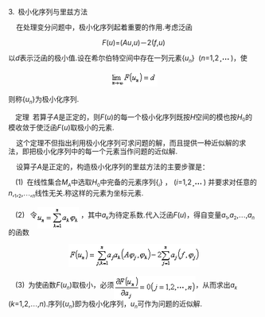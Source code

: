 <div class=Section1>
<p class=MsoNormal style='line-height:12.0pt;text-autospace:none;vertical-align:
bottom'><span lang=EN-US>3.</span><span lang=EN-US style='font-family:宋体_GB2312'>&nbsp;
</span><span lang=ZH-CN style='font-family:宋体_GB2312'>极小化序列与里兹方法</span></p>
<p class=MsoNormal style='line-height:12.0pt;text-autospace:none;vertical-align:
bottom'><span lang=EN-US>&nbsp;&nbsp;&nbsp; </span><span lang=ZH-CN
style='font-family:宋体_GB2312'>在处理变分问题中，极小化序列起着重要的作用</span><span lang=EN-US>.</span><span
lang=ZH-CN style='font-family:宋体_GB2312'>考虑泛函</span></p>
<p class=MsoNormal align=center style='text-align:center;line-height:12.0pt;
text-autospace:none;vertical-align:bottom'><i><span lang=EN-US>F</span></i><span
lang=EN-US>(<i>u</i>)=(<i>Au</i>,<i>u</i>)</span><span lang=ZH-CN
style='font-family:宋体_GB2312'>－</span><span lang=EN-US>2(<i>f</i>,<i>u</i>)</span></p>
<p class=MsoNormal style='line-height:12.0pt;text-autospace:none;vertical-align:
bottom'><span lang=ZH-CN style='font-family:宋体_GB2312'>以</span><i><span
lang=EN-US>d</span></i><span lang=ZH-CN style='font-family:宋体_GB2312'>表示泛函的极小值</span><span
lang=EN-US>.</span><span lang=ZH-CN style='font-family:宋体_GB2312'>设在希尔伯特空间中存在一列元素</span><span
lang=EN-US>{<i>u</i></span><i><sub><span lang=EN-US style='font-size:7.0pt'>n</span></sub></i><span
lang=EN-US>}&nbsp; (<i>n</i>=1,2<sub><img width=24 height=15
src="res/17e9d95da129bdd93c34fb6cc6aaaa52_5815_files/image002.gif" u1:shapes="_x0000_i1025"
align=absmiddle></sub>)</span><span lang=ZH-CN style='font-family:宋体_GB2312'>，使</span></p>
<p class=MsoNormal align=center style='text-align:center;line-height:12.0pt;
text-autospace:none;vertical-align:bottom'><sub><span lang=EN-US><img width=93
height=29 src="res/17e9d95da129bdd93c34fb6cc6aaaa52_5815_files/image004.gif"
u1:shapes="_x0000_i1026"></span></sub></p>
<p class=MsoNormal style='line-height:12.0pt;text-autospace:none;vertical-align:
bottom'><span lang=ZH-CN style='font-family:宋体_GB2312'>则称</span><span
lang=EN-US>{<i>u</i></span><i><sub><span lang=EN-US style='font-size:7.0pt'>n</span></sub></i><span
lang=EN-US>}</span><span lang=ZH-CN style='font-family:宋体_GB2312'>为极小化序列</span><span
lang=EN-US>.</span></p>
<p class=MsoNormal style='line-height:12.0pt;text-autospace:none;vertical-align:
bottom'><span lang=EN-US style='font-family:宋体_GB2312'>&nbsp;&nbsp;&nbsp; </span><span
lang=ZH-CN style='font-family:宋体_GB2312'>定理</span><span lang=EN-US
style='font-family:宋体_GB2312'>&nbsp; </span><span lang=ZH-CN style='font-family:
宋体_GB2312'>若算子</span><i><span lang=EN-US>A</span></i><span lang=ZH-CN
style='font-family:宋体_GB2312'>是正定的，则</span><i><span lang=EN-US>F</span></i><span
lang=EN-US>(<i>u</i>)</span><span lang=ZH-CN style='font-family:宋体_GB2312'>的每一个极小化序列既按</span><i><span
lang=EN-US>H</span></i><span lang=ZH-CN style='font-family:宋体_GB2312'>空间的模也按</span><i><span
lang=EN-US>H</span></i><sub><span lang=EN-US style='font-size:7.0pt'>0</span></sub><span
lang=ZH-CN style='font-family:宋体_GB2312'>的模收敛于使泛函</span><i><span lang=EN-US>F</span></i><span
lang=EN-US>(<i>u</i>)</span><span lang=ZH-CN style='font-family:宋体_GB2312'>取极小的元素</span><span
lang=EN-US>.</span></p>
<p class=MsoNormal style='line-height:12.0pt;text-autospace:none;vertical-align:
bottom'><span lang=EN-US>&nbsp;&nbsp;&nbsp; </span><span lang=ZH-CN
style='font-family:宋体_GB2312'>这个定理不但指出利用极小化序列可求问题的解，而且提供一种近似解的求法，即把极小化序列中的每一个元素当作问题的近似解</span><span
lang=EN-US>.</span></p>
<p class=MsoNormal style='line-height:12.0pt;text-autospace:none;vertical-align:
bottom'><span lang=EN-US>&nbsp;&nbsp;&nbsp; </span><span lang=ZH-CN
style='font-family:宋体_GB2312'>设算子</span><i><span lang=EN-US>A</span></i><span
lang=ZH-CN style='font-family:宋体_GB2312'>是正定的，构造极小化序列的里兹方法的主要步骤是：</span></p>
<p class=MsoNormal style='line-height:12.0pt;text-autospace:none;vertical-align:
bottom'><span lang=EN-US style='font-family:宋体_GB2312'>&nbsp;&nbsp;&nbsp; </span><span
lang=EN-US>(1)</span><span lang=EN-US style='font-family:宋体_GB2312'>&nbsp; </span><span
lang=ZH-CN style='font-family:宋体_GB2312'>在线性集合</span><i><span lang=EN-US>M</span></i><i><sub><span
lang=EN-US style='font-size:7.0pt'>A</span></sub></i><span lang=ZH-CN
style='font-family:宋体_GB2312'>中选取</span><i><span lang=EN-US>H</span></i><sub><span
lang=EN-US style='font-size:7.0pt'>0</span></sub><span lang=ZH-CN
style='font-family:宋体_GB2312'>中完备的元素序列</span><span lang=EN-US>{</span><i><sub><span
lang=EN-US style='font-size:7.0pt'>i</span></sub></i><span lang=EN-US>} </span><span
lang=ZH-CN style='font-family:宋体_GB2312'>，</span><span lang=EN-US> (<i>i</i>=1,2<sub><img
width=24 height=15 src="res/17e9d95da129bdd93c34fb6cc6aaaa52_5815_files/image005.gif"
u1:shapes="_x0000_i1027" align=absmiddle></sub>) </span><span lang=ZH-CN
style='font-family:宋体_GB2312'>并要求对任意的</span><i><span lang=EN-US>n</span></i><span
lang=EN-US>,</span><sub><span lang=EN-US style='font-size:7.0pt'>1</span></sub><span
lang=EN-US>,</span><sub><span lang=EN-US style='font-size:7.0pt'>2</span></sub><span
lang=EN-US>,</span><span lang=ZH-CN style='font-family:宋体_GB2312'>…</span><span
lang=EN-US>,</span><i><sub><span lang=EN-US style='font-size:7.0pt'>n</span></sub></i><span
lang=ZH-CN style='font-family:宋体_GB2312'>线性无关</span><span lang=EN-US>.</span><span
lang=ZH-CN style='font-family:宋体_GB2312'>称这样的元素为坐标元素</span><span lang=EN-US>.</span></p>
<p class=MsoNormal style='line-height:12.0pt;text-autospace:none;vertical-align:
bottom'><span lang=EN-US style='font-family:宋体_GB2312'>&nbsp;&nbsp;&nbsp; </span><span
lang=EN-US>(2)</span><span lang=EN-US style='font-family:宋体_GB2312'>&nbsp; </span><span
lang=EN-US>&nbsp;</span><span lang=ZH-CN style='font-family:宋体_GB2312'>令</span><sub><span
lang=EN-US><img width=84 height=43
src="res/17e9d95da129bdd93c34fb6cc6aaaa52_5815_files/image007.gif" u1:shapes="_x0000_i1028"
align=absmiddle></span></sub><span lang=EN-US> </span><span lang=ZH-CN
style='font-family:宋体_GB2312'>，其中</span><i><span lang=EN-US>a</span></i><i><sub><span
lang=EN-US style='font-size:7.0pt'>k</span></sub></i><span lang=ZH-CN
style='font-family:宋体_GB2312'>为待定系数</span><span lang=EN-US>.</span><span
lang=ZH-CN style='font-family:宋体_GB2312'>代入泛函</span><i><span lang=EN-US>F</span></i><span
lang=EN-US>(<i>u</i>)</span><span lang=ZH-CN style='font-family:宋体_GB2312'>，得自变量</span><i><span
lang=EN-US>a</span></i><sub><span lang=EN-US style='font-size:7.0pt'>1</span></sub><span
lang=EN-US>,<i>a</i></span><sub><span lang=EN-US style='font-size:7.0pt'>2</span></sub><span
lang=EN-US>,</span><span lang=ZH-CN style='font-family:宋体_GB2312'>…</span><span
lang=EN-US>,<i>a</i></span><i><sub><span lang=EN-US style='font-size:7.0pt'>n</span></sub></i><span
lang=ZH-CN style='font-family:宋体_GB2312'>的函数</span></p>
<p class=MsoNormal align=center style='text-align:center;line-height:12.0pt;
text-autospace:none;vertical-align:bottom'><sub><span lang=EN-US><img
width=263 height=47 src="res/17e9d95da129bdd93c34fb6cc6aaaa52_5815_files/image009.gif"
u1:shapes="_x0000_i1033"></span></sub></p>
<p class=MsoNormal style='line-height:12.0pt;text-autospace:none;vertical-align:
bottom'><span lang=EN-US style='font-family:宋体_GB2312'>&nbsp;&nbsp;&nbsp; </span><span
lang=EN-US>(3)</span><span lang=EN-US style='font-family:宋体_GB2312'>&nbsp; </span><span
lang=ZH-CN style='font-family:宋体_GB2312'>为使函数</span><i><span lang=EN-US>F</span></i><span
lang=EN-US>(<i>u</i></span><i><sub><span lang=EN-US style='font-size:7.0pt'>n</span></sub></i><span
lang=EN-US>)</span><span lang=ZH-CN style='font-family:宋体_GB2312'>取极小，必须</span><sub><span
lang=EN-US><img width=164 height=48
src="res/17e9d95da129bdd93c34fb6cc6aaaa52_5815_files/image011.gif" u1:shapes="_x0000_i1034"
align=absmiddle></span></sub><span lang=ZH-CN style='font-family:宋体_GB2312'>，从而求出</span><i><span
lang=EN-US>a</span></i><i><sub><span lang=EN-US style='font-size:7.0pt'>k</span></sub></i><span
lang=EN-US>&nbsp;&nbsp; (<i>k</i>=1,2,</span><span lang=ZH-CN style='font-family:
宋体_GB2312'>…</span><span lang=EN-US>,<i>n</i>).</span><span lang=ZH-CN
style='font-family:宋体_GB2312'>序列</span><span lang=EN-US>{<i>u</i></span><i><sub><span
lang=EN-US style='font-size:7.0pt'>n</span></sub></i><span lang=EN-US>}</span><span
lang=ZH-CN style='font-family:宋体_GB2312'>即为极小化序列，</span><i><span lang=EN-US>u</span></i><i><sub><span
lang=EN-US style='font-size:7.0pt'>n</span></sub></i><span lang=ZH-CN
style='font-family:宋体_GB2312'>可作为问题的近似解</span><span lang=EN-US>.</span></p>
</div>